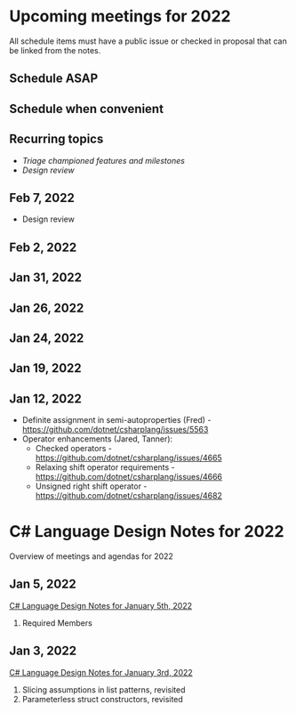 # Upcoming meetings for 2022

All schedule items must have a public issue or checked in proposal that can be linked from the notes.

## Schedule ASAP


## Schedule when convenient


## Recurring topics

- *Triage championed features and milestones*
- *Design review*

## Feb 7, 2022

- Design review

## Feb 2, 2022

## Jan 31, 2022

## Jan 26, 2022

## Jan 24, 2022

## Jan 19, 2022

## Jan 12, 2022

- Definite assignment in semi-autoproperties (Fred) - https://github.com/dotnet/csharplang/issues/5563
- Operator enhancements (Jared, Tanner):
    - Checked operators - https://github.com/dotnet/csharplang/issues/4665
    - Relaxing shift operator requirements - https://github.com/dotnet/csharplang/issues/4666
    - Unsigned right shift operator - https://github.com/dotnet/csharplang/issues/4682

# C# Language Design Notes for 2022

Overview of meetings and agendas for 2022

## Jan 5, 2022

[C# Language Design Notes for January 5th, 2022](https://github.com/dotnet/csharplang/blob/main/meetings/2022/LDM-2022-01-05.md)

1. Required Members

## Jan 3, 2022

[C# Language Design Notes for January 3rd, 2022](https://github.com/dotnet/csharplang/blob/main/meetings/2022/LDM-2022-01-03.md)

1. Slicing assumptions in list patterns, revisited
2. Parameterless struct constructors, revisited
